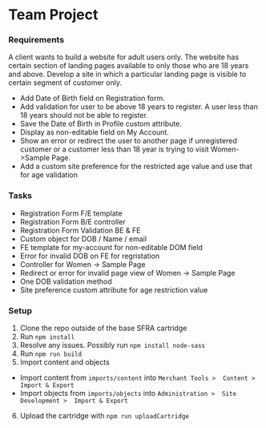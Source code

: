 # Team Project

### Requirements
A client wants to build a website for adult users only. The website has certain section of landing pages available to only those who are 18 years and above. Develop a site in which a particular landing page is visible to certain segment of customer only.

* Add Date of Birth field on Registration form.
* Add validation for user to be above 18 years to register. A user less than 18 years should not be able to register.
* Save the Date of Birth in Profile custom attribute.
* Display as non-editable field on My Account.
* Show an error or redirect the user to another page if unregistered customer or a customer less than 18 year is trying to visit Women->Sample Page.
* Add a custom site preference for the restricted age value and use that for age validation

### Tasks
* Registration Form F/E template
* Registration Form B/E controller
* Registration Form Validation BE & FE
* Custom object for DOB / Name / email
* FE template for my-account for non-editable DOM field
* Error for invalid DOB on FE for regristation
* Controller for Women -> Sample Page
* Redirect or error for invalid page view of Women -> Sample Page
* One DOB validation method
* Site preference custom attribute for age restriction value
 
### Setup
1. Clone the repo outside of the base SFRA cartridge
2. Run `npm install`
3. Resolve any issues. Possibly run `npm install node-sass`
4. Run `npm run build`
5. Import content and objects
  * Import content from `imports/content` into `Merchant Tools >  Content >  Import & Export`
  * Import objects from `imports/objects` into `Administration >  Site Development >  Import & Export`
6. Upload the cartridge with `npm run uploadCartridge`
